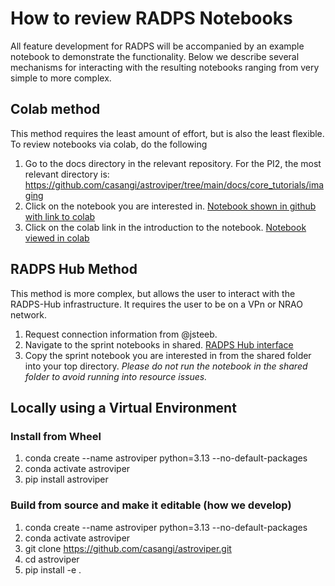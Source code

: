 # How to review RADPS Notebooks

All feature development for RADPS will be accompanied by an example notebook to demonstrate the functionality. Below we describe several mechanisms for interacting with the resulting notebooks ranging from very simple to more complex.

## Colab method

This method requires the least amount of effort, but is also the least flexible. To review notebooks via colab, do the following

1. Go to the docs directory in the relevant repository. For the PI2, the most relevant directory is:  https://github.com/casangi/astroviper/tree/main/docs/core_tutorials/imaging 
2. Click on the notebook you are interested in.
[Notebook shown in github with link to colab](notebook_example_github.png)
3. Click on the colab link in the introduction to the notebook.
[Notebook viewed in colab](notebook_example_colab.png)

## RADPS Hub Method

This method is more complex, but allows the user to interact with the RADPS-Hub infrastructure. It requires the user to be on a VPn or NRAO network.

1. Request connection information from @jsteeb.
2. Navigate to the sprint notebooks in shared. [RADPS Hub interface](radps_hub_interface.png)
3. Copy the sprint notebook you are interested in from the shared folder into your top directory. *Please do not run the notebook in the shared folder to avoid running into resource issues.*

## Locally using a Virtual Environment

### Install from Wheel
1. conda create --name astroviper python=3.13 --no-default-packages
2. conda activate astroviper
3. pip install astroviper

### Build from source and make it editable (how we develop)
1. conda create --name astroviper python=3.13 --no-default-packages
2. conda activate astroviper
3. git clone https://github.com/casangi/astroviper.git
4. cd astroviper
5. pip install -e .


